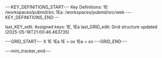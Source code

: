 ---KEY_DEFINITIONS_START---
Key Definitions:
1E: /workspaces/pubmd/src
1Ea: /workspaces/pubmd/src/web
---KEY_DEFINITIONS_END---

last_KEY_edit: Assigned keys: 1E, 1Ea
last_GRID_edit: Grid structure updated (2025-05-18T21:00:46.463735)

---GRID_START---
X 1E 1Ea
1E = ox
1Ea = xo
---GRID_END---

---mini_tracker_end---
